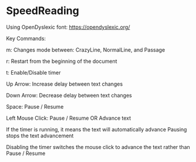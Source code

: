 # SpeedReading

Using OpenDyslexic font: 
https://opendyslexic.org/

Key Commands:

m: Changes mode between: CrazyLine, NormalLine, and Passage

r: Restart from the beginning of the document

t: Enable/Disable timer

Up Arrow: Increase delay between text changes 

Down Arrow: Decrease delay between text changes 

Space: Pause / Resume

Left Mouse Click: Pause / Resume OR Advance text

If the timer is running, it means the text will automatically advance
Pausing stops the text advancement

Disabling the timer switches the mouse click to advance the text rather than Pause / Resume
